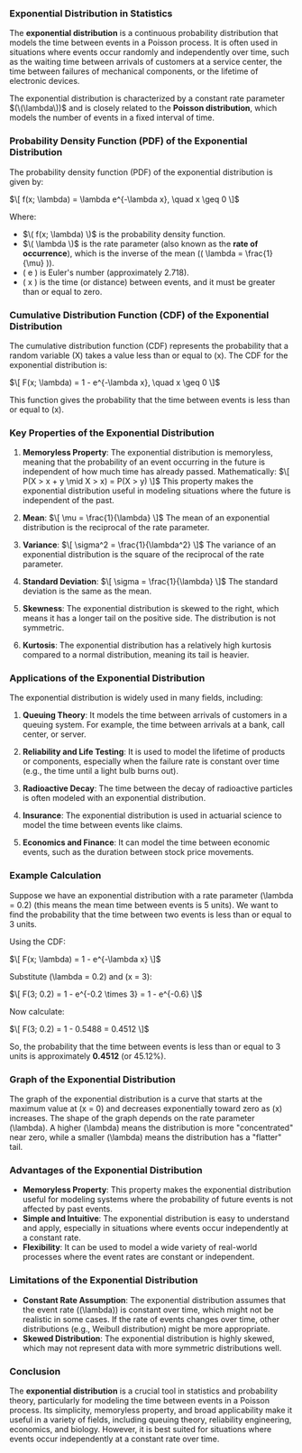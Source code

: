 ### **Exponential Distribution in Statistics**

The **exponential distribution** is a continuous probability distribution that models the time between events in a Poisson process. It is often used in situations where events occur randomly and independently over time, such as the waiting time between arrivals of customers at a service center, the time between failures of mechanical components, or the lifetime of electronic devices.

The exponential distribution is characterized by a constant rate parameter $(\(\lambda\))$ and is closely related to the **Poisson distribution**, which models the number of events in a fixed interval of time.

### **Probability Density Function (PDF) of the Exponential Distribution**

The probability density function (PDF) of the exponential distribution is given by:

$\[
f(x; \lambda) = \lambda e^{-\lambda x}, \quad x \geq 0
\]$

Where:
- $\( f(x; \lambda) \)$ is the probability density function.
- $\( \lambda \)$ is the rate parameter (also known as the **rate of occurrence**), which is the inverse of the mean (\( \lambda = \frac{1}{\mu} \)).
- \( e \) is Euler's number (approximately 2.718).
- \( x \) is the time (or distance) between events, and it must be greater than or equal to zero.

### **Cumulative Distribution Function (CDF) of the Exponential Distribution**

The cumulative distribution function (CDF) represents the probability that a random variable \(X\) takes a value less than or equal to \(x\). The CDF for the exponential distribution is:

$\[
F(x; \lambda) = 1 - e^{-\lambda x}, \quad x \geq 0
\]$

This function gives the probability that the time between events is less than or equal to \(x\).

### **Key Properties of the Exponential Distribution**

1. **Memoryless Property**: The exponential distribution is memoryless, meaning that the probability of an event occurring in the future is independent of how much time has already passed. Mathematically:
   $\[
   P(X > x + y \mid X > x) = P(X > y)
   \]$
   This property makes the exponential distribution useful in modeling situations where the future is independent of the past.

2. **Mean**:
   $\[
   \mu = \frac{1}{\lambda}
   \]$
   The mean of an exponential distribution is the reciprocal of the rate parameter.

3. **Variance**:
   $\[
   \sigma^2 = \frac{1}{\lambda^2}
   \]$
   The variance of an exponential distribution is the square of the reciprocal of the rate parameter.

4. **Standard Deviation**:
   $\[
   \sigma = \frac{1}{\lambda}
   \]$
   The standard deviation is the same as the mean.

5. **Skewness**: The exponential distribution is skewed to the right, which means it has a longer tail on the positive side. The distribution is not symmetric.

6. **Kurtosis**: The exponential distribution has a relatively high kurtosis compared to a normal distribution, meaning its tail is heavier.

### **Applications of the Exponential Distribution**

The exponential distribution is widely used in many fields, including:

1. **Queuing Theory**: It models the time between arrivals of customers in a queuing system. For example, the time between arrivals at a bank, call center, or server.
   
2. **Reliability and Life Testing**: It is used to model the lifetime of products or components, especially when the failure rate is constant over time (e.g., the time until a light bulb burns out).

3. **Radioactive Decay**: The time between the decay of radioactive particles is often modeled with an exponential distribution.

4. **Insurance**: The exponential distribution is used in actuarial science to model the time between events like claims.

5. **Economics and Finance**: It can model the time between economic events, such as the duration between stock price movements.

### **Example Calculation**

Suppose we have an exponential distribution with a rate parameter \(\lambda = 0.2\) (this means the mean time between events is 5 units). We want to find the probability that the time between two events is less than or equal to 3 units.

Using the CDF:

$\[
F(x; \lambda) = 1 - e^{-\lambda x}
\]$

Substitute \(\lambda = 0.2\) and \(x = 3\):

$\[
F(3; 0.2) = 1 - e^{-0.2 \times 3} = 1 - e^{-0.6}
\]$

Now calculate:

$\[
F(3; 0.2) = 1 - 0.5488 = 0.4512
\]$

So, the probability that the time between events is less than or equal to 3 units is approximately **0.4512** (or 45.12%).

### **Graph of the Exponential Distribution**

The graph of the exponential distribution is a curve that starts at the maximum value at \(x = 0\) and decreases exponentially toward zero as \(x\) increases. The shape of the graph depends on the rate parameter \(\lambda\). A higher \(\lambda\) means the distribution is more "concentrated" near zero, while a smaller \(\lambda\) means the distribution has a "flatter" tail.

### **Advantages of the Exponential Distribution**

- **Memoryless Property**: This property makes the exponential distribution useful for modeling systems where the probability of future events is not affected by past events.
- **Simple and Intuitive**: The exponential distribution is easy to understand and apply, especially in situations where events occur independently at a constant rate.
- **Flexibility**: It can be used to model a wide variety of real-world processes where the event rates are constant or independent.

### **Limitations of the Exponential Distribution**

- **Constant Rate Assumption**: The exponential distribution assumes that the event rate (\(\lambda\)) is constant over time, which might not be realistic in some cases. If the rate of events changes over time, other distributions (e.g., Weibull distribution) might be more appropriate.
- **Skewed Distribution**: The exponential distribution is highly skewed, which may not represent data with more symmetric distributions well.

### **Conclusion**

The **exponential distribution** is a crucial tool in statistics and probability theory, particularly for modeling the time between events in a Poisson process. Its simplicity, memoryless property, and broad applicability make it useful in a variety of fields, including queuing theory, reliability engineering, economics, and biology. However, it is best suited for situations where events occur independently at a constant rate over time.
